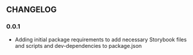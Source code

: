## CHANGELOG

### 0.0.1
- Adding initial package requirements to add necessary Storybook files and scripts and dev-dependencies to package.json
